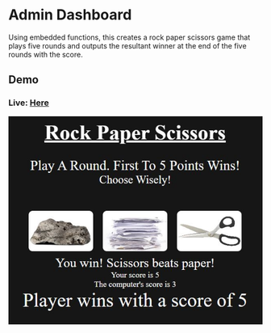 # Admin Dashboard

Using embedded functions, this creates a rock paper scissors game that plays five rounds
and outputs the resultant winner at the end of the five rounds with the score. 


## Demo
### Live: [Here](https://radclifferr.github.io/Rock-Paper-Sizzor/)
![Preview](demo.JPG)
